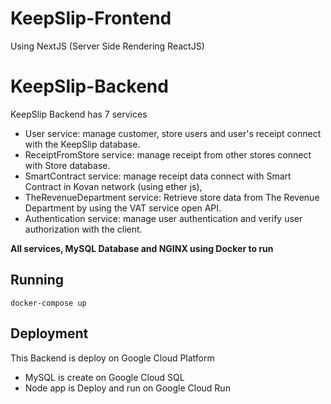 # KeepSlip-Frontend

Using NextJS (Server Side Rendering ReactJS)

# KeepSlip-Backend

KeepSlip Backend has 7 services

- User service: manage customer, store users and user's receipt connect with the KeepSlip database.
- ReceiptFromStore service: manage receipt from other stores connect with Store database.
- SmartContract service: manage receipt data connect with Smart Contract in Kovan network (using ether js),
- TheRevenueDepartment service: Retrieve store data from The Revenue Department by using the VAT service open API.
- Authentication service: manage user authentication and verify user authorization with the client.

**All services, MySQL Database and NGINX using Docker to run**

## Running

```
docker-compose up
```

## Deployment

This Backend is deploy on Google Cloud Platform

- MySQL is create on Google Cloud SQL
- Node app is Deploy and run on Google Cloud Run
